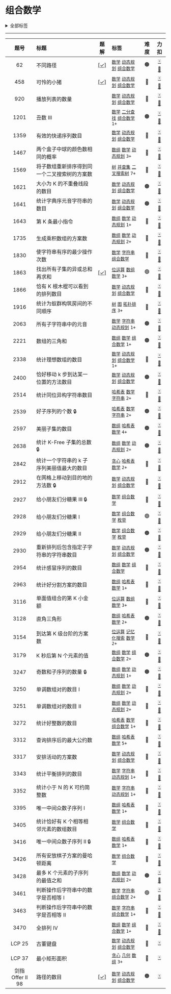 # 组合数学

<details><summary>全部标签</summary>

**数据结构**

[`数组`](/tag/array.md) [`矩阵`](/tag/matrix.md) [`链表`](/tag/linked-list.md) [`双向链表`](/tag/doubly-linked-list.md) [`栈`](/tag/stack.md) [`单调栈`](/tag/monotonic-stack.md) [`队列`](/tag/queue.md) [`单调队列`](/tag/monotonic-queue.md) [`堆（优先队列）`](/tag/heap-priority-queue.md) [`哈希表`](/tag/hash-table.md) [`字符串`](/tag/string.md) [`字符串匹配`](/tag/string-matching.md) [`树`](/tag/tree.md) [`二叉树`](/tag/binary-tree.md) [`二叉搜索树`](/tag/binary-search-tree.md) [`最小生成树`](/tag/minimum-spanning-tree.md) [`图`](/tag/graph.md) [`有序集合`](/tag/ordered-set.md) [`拓扑排序`](/tag/topological-sort.md) [`最短路`](/tag/shortest-path.md) [`强连通分量`](/tag/strongly-connected-component.md) [`欧拉回路`](/tag/eulerian-circuit.md) [`双连通分量`](/tag/biconnected-component.md) [`并查集`](/tag/union-find.md) [`字典树`](/tag/trie.md) [`线段树`](/tag/segment-tree.md) [`树状数组`](/tag/binary-indexed-tree.md) [`后缀数组`](/tag/suffix-array.md)

**算法**

[`枚举`](/tag/enumeration.md) [`递归`](/tag/recursion.md) [`分治`](/tag/divide-and-conquer.md) [`回溯`](/tag/backtracking.md) [`贪心`](/tag/greedy.md) [`动态规划`](/tag/dynamic-programming.md) [`排序`](/tag/sorting.md) [`桶排序`](/tag/bucket-sort.md) [`计数排序`](/tag/counting-sort.md) [`基数排序`](/tag/radix-sort.md) [`归并排序`](/tag/merge-sort.md) [`快速选择`](/tag/quickselect.md) [`二分查找`](/tag/binary-search.md) [`记忆化搜索`](/tag/memoization.md) [`深度优先搜索`](/tag/depth-first-search.md) [`广度优先搜索`](/tag/breadth-first-search.md) [`双指针`](/tag/two-pointers.md) [`位运算`](/tag/bit-manipulation.md) [`前缀和`](/tag/prefix-sum.md) [`计数`](/tag/counting.md) [`滑动窗口`](/tag/sliding-window.md) [`状态压缩`](/tag/bitmask.md) [`哈希函数`](/tag/hash-function.md) [`滚动哈希`](/tag/rolling-hash.md) [`扫描线`](/tag/line-sweep.md)

**其他**

[`数学`](/tag/math.md) [`数论`](/tag/number-theory.md) [`几何`](/tag/geometry.md) [`博弈`](/tag/game-theory.md) [`模拟`](/tag/simulation.md) <span class="blue">组合数学</span> [`随机化`](/tag/randomized.md) [`概率与统计`](/tag/probability-and-statistics.md) [`水塘抽样`](/tag/reservoir-sampling.md) [`拒绝采样`](/tag/rejection-sampling.md) [`数据库`](/tag/database.md) [`设计`](/tag/design.md) [`数据流`](/tag/data-stream.md) [`脑筋急转弯`](/tag/brainteaser.md) [`交互`](/tag/interactive.md) [`迭代器`](/tag/iterator.md) [`多线程`](/tag/concurrency.md)
</details>

---

<!-- prettier-ignore -->
| 题号 | 标题 | 题解 | 标签 | 难度 | 力扣 |
| :------: | :------ | :------: | :------ | :------: | :------: |
| 62 | 不同路径 | [[✓]](/problem/0062.md) |  [`数学`](/tag/math.md) [`动态规划`](/tag/dynamic-programming.md) [`组合数学`](/tag/combinatorics.md) | 🟠 | [🀄️](https://leetcode.cn/problems/unique-paths) [🔗](https://leetcode.com/problems/unique-paths) |
| 458 | 可怜的小猪 | [[✓]](/problem/0458.md) |  [`数学`](/tag/math.md) [`动态规划`](/tag/dynamic-programming.md) [`组合数学`](/tag/combinatorics.md) | 🔴 | [🀄️](https://leetcode.cn/problems/poor-pigs) [🔗](https://leetcode.com/problems/poor-pigs) |
| 920 | 播放列表的数量 |  |  [`数学`](/tag/math.md) [`动态规划`](/tag/dynamic-programming.md) [`组合数学`](/tag/combinatorics.md) | 🔴 | [🀄️](https://leetcode.cn/problems/number-of-music-playlists) [🔗](https://leetcode.com/problems/number-of-music-playlists) |
| 1201 | 丑数 III |  |  [`数学`](/tag/math.md) [`二分查找`](/tag/binary-search.md) [`组合数学`](/tag/combinatorics.md) `1+` | 🟠 | [🀄️](https://leetcode.cn/problems/ugly-number-iii) [🔗](https://leetcode.com/problems/ugly-number-iii) |
| 1359 | 有效的快递序列数目 |  |  [`数学`](/tag/math.md) [`动态规划`](/tag/dynamic-programming.md) [`组合数学`](/tag/combinatorics.md) | 🔴 | [🀄️](https://leetcode.cn/problems/count-all-valid-pickup-and-delivery-options) [🔗](https://leetcode.com/problems/count-all-valid-pickup-and-delivery-options) |
| 1467 | 两个盒子中球的颜色数相同的概率 |  |  [`数组`](/tag/array.md) [`数学`](/tag/math.md) [`动态规划`](/tag/dynamic-programming.md) `3+` | 🔴 | [🀄️](https://leetcode.cn/problems/probability-of-a-two-boxes-having-the-same-number-of-distinct-balls) [🔗](https://leetcode.com/problems/probability-of-a-two-boxes-having-the-same-number-of-distinct-balls) |
| 1569 | 将子数组重新排序得到同一个二叉搜索树的方案数 |  |  [`树`](/tag/tree.md) [`并查集`](/tag/union-find.md) [`二叉搜索树`](/tag/binary-search-tree.md) `7+` | 🔴 | [🀄️](https://leetcode.cn/problems/number-of-ways-to-reorder-array-to-get-same-bst) [🔗](https://leetcode.com/problems/number-of-ways-to-reorder-array-to-get-same-bst) |
| 1621 | 大小为 K 的不重叠线段的数目 |  |  [`数学`](/tag/math.md) [`动态规划`](/tag/dynamic-programming.md) [`组合数学`](/tag/combinatorics.md) | 🟠 | [🀄️](https://leetcode.cn/problems/number-of-sets-of-k-non-overlapping-line-segments) [🔗](https://leetcode.com/problems/number-of-sets-of-k-non-overlapping-line-segments) |
| 1641 | 统计字典序元音字符串的数目 |  |  [`数学`](/tag/math.md) [`动态规划`](/tag/dynamic-programming.md) [`组合数学`](/tag/combinatorics.md) | 🟠 | [🀄️](https://leetcode.cn/problems/count-sorted-vowel-strings) [🔗](https://leetcode.com/problems/count-sorted-vowel-strings) |
| 1643 | 第 K 条最小指令 |  |  [`数组`](/tag/array.md) [`数学`](/tag/math.md) [`动态规划`](/tag/dynamic-programming.md) `1+` | 🔴 | [🀄️](https://leetcode.cn/problems/kth-smallest-instructions) [🔗](https://leetcode.com/problems/kth-smallest-instructions) |
| 1735 | 生成乘积数组的方案数 |  |  [`数组`](/tag/array.md) [`数学`](/tag/math.md) [`动态规划`](/tag/dynamic-programming.md) `2+` | 🔴 | [🀄️](https://leetcode.cn/problems/count-ways-to-make-array-with-product) [🔗](https://leetcode.com/problems/count-ways-to-make-array-with-product) |
| 1830 | 使字符串有序的最少操作次数 |  |  [`数学`](/tag/math.md) [`字符串`](/tag/string.md) [`组合数学`](/tag/combinatorics.md) | 🔴 | [🀄️](https://leetcode.cn/problems/minimum-number-of-operations-to-make-string-sorted) [🔗](https://leetcode.com/problems/minimum-number-of-operations-to-make-string-sorted) |
| 1863 | 找出所有子集的异或总和再求和 | [[✓]](/problem/1863.md) |  [`位运算`](/tag/bit-manipulation.md) [`数组`](/tag/array.md) [`数学`](/tag/math.md) `3+` | 🟢 | [🀄️](https://leetcode.cn/problems/sum-of-all-subset-xor-totals) [🔗](https://leetcode.com/problems/sum-of-all-subset-xor-totals) |
| 1866 | 恰有 K 根木棍可以看到的排列数目 |  |  [`数学`](/tag/math.md) [`动态规划`](/tag/dynamic-programming.md) [`组合数学`](/tag/combinatorics.md) | 🔴 | [🀄️](https://leetcode.cn/problems/number-of-ways-to-rearrange-sticks-with-k-sticks-visible) [🔗](https://leetcode.com/problems/number-of-ways-to-rearrange-sticks-with-k-sticks-visible) |
| 1916 | 统计为蚁群构筑房间的不同顺序 |  |  [`树`](/tag/tree.md) [`图`](/tag/graph.md) [`拓扑排序`](/tag/topological-sort.md) `3+` | 🔴 | [🀄️](https://leetcode.cn/problems/count-ways-to-build-rooms-in-an-ant-colony) [🔗](https://leetcode.com/problems/count-ways-to-build-rooms-in-an-ant-colony) |
| 2063 | 所有子字符串中的元音 |  |  [`数学`](/tag/math.md) [`字符串`](/tag/string.md) [`动态规划`](/tag/dynamic-programming.md) `1+` | 🟠 | [🀄️](https://leetcode.cn/problems/vowels-of-all-substrings) [🔗](https://leetcode.com/problems/vowels-of-all-substrings) |
| 2221 | 数组的三角和 |  |  [`数组`](/tag/array.md) [`数学`](/tag/math.md) [`组合数学`](/tag/combinatorics.md) `1+` | 🟠 | [🀄️](https://leetcode.cn/problems/find-triangular-sum-of-an-array) [🔗](https://leetcode.com/problems/find-triangular-sum-of-an-array) |
| 2338 | 统计理想数组的数目 |  |  [`数学`](/tag/math.md) [`动态规划`](/tag/dynamic-programming.md) [`组合数学`](/tag/combinatorics.md) `1+` | 🔴 | [🀄️](https://leetcode.cn/problems/count-the-number-of-ideal-arrays) [🔗](https://leetcode.com/problems/count-the-number-of-ideal-arrays) |
| 2400 | 恰好移动 k 步到达某一位置的方法数目 |  |  [`数学`](/tag/math.md) [`动态规划`](/tag/dynamic-programming.md) [`组合数学`](/tag/combinatorics.md) | 🟠 | [🀄️](https://leetcode.cn/problems/number-of-ways-to-reach-a-position-after-exactly-k-steps) [🔗](https://leetcode.com/problems/number-of-ways-to-reach-a-position-after-exactly-k-steps) |
| 2514 | 统计同位异构字符串数目 |  |  [`哈希表`](/tag/hash-table.md) [`数学`](/tag/math.md) [`字符串`](/tag/string.md) `2+` | 🔴 | [🀄️](https://leetcode.cn/problems/count-anagrams) [🔗](https://leetcode.com/problems/count-anagrams) |
| 2539 | 好子序列的个数 🔒 |  |  [`哈希表`](/tag/hash-table.md) [`数学`](/tag/math.md) [`字符串`](/tag/string.md) `2+` | 🟠 | [🀄️](https://leetcode.cn/problems/count-the-number-of-good-subsequences) [🔗](https://leetcode.com/problems/count-the-number-of-good-subsequences) |
| 2597 | 美丽子集的数目 |  |  [`数组`](/tag/array.md) [`哈希表`](/tag/hash-table.md) [`数学`](/tag/math.md) `4+` | 🟠 | [🀄️](https://leetcode.cn/problems/the-number-of-beautiful-subsets) [🔗](https://leetcode.com/problems/the-number-of-beautiful-subsets) |
| 2638 | 统计 K-Free 子集的总数 🔒 |  |  [`数组`](/tag/array.md) [`数学`](/tag/math.md) [`动态规划`](/tag/dynamic-programming.md) `2+` | 🟠 | [🀄️](https://leetcode.cn/problems/count-the-number-of-k-free-subsets) [🔗](https://leetcode.com/problems/count-the-number-of-k-free-subsets) |
| 2842 | 统计一个字符串的 k 子序列美丽值最大的数目 |  |  [`贪心`](/tag/greedy.md) [`哈希表`](/tag/hash-table.md) [`数学`](/tag/math.md) `2+` | 🔴 | [🀄️](https://leetcode.cn/problems/count-k-subsequences-of-a-string-with-maximum-beauty) [🔗](https://leetcode.com/problems/count-k-subsequences-of-a-string-with-maximum-beauty) |
| 2912 | 在网格上移动到目的地的方法数 🔒 |  |  [`数学`](/tag/math.md) [`动态规划`](/tag/dynamic-programming.md) [`组合数学`](/tag/combinatorics.md) | 🔴 | [🀄️](https://leetcode.cn/problems/number-of-ways-to-reach-destination-in-the-grid) [🔗](https://leetcode.com/problems/number-of-ways-to-reach-destination-in-the-grid) |
| 2927 | 给小朋友们分糖果 III 🔒 |  |  [`数学`](/tag/math.md) [`组合数学`](/tag/combinatorics.md) | 🔴 | [🀄️](https://leetcode.cn/problems/distribute-candies-among-children-iii) [🔗](https://leetcode.com/problems/distribute-candies-among-children-iii) |
| 2928 | 给小朋友们分糖果 I |  |  [`数学`](/tag/math.md) [`组合数学`](/tag/combinatorics.md) [`枚举`](/tag/enumeration.md) | 🟢 | [🀄️](https://leetcode.cn/problems/distribute-candies-among-children-i) [🔗](https://leetcode.com/problems/distribute-candies-among-children-i) |
| 2929 | 给小朋友们分糖果 II |  |  [`数学`](/tag/math.md) [`组合数学`](/tag/combinatorics.md) [`枚举`](/tag/enumeration.md) | 🟠 | [🀄️](https://leetcode.cn/problems/distribute-candies-among-children-ii) [🔗](https://leetcode.com/problems/distribute-candies-among-children-ii) |
| 2930 | 重新排列后包含指定子字符串的字符串数目 |  |  [`数学`](/tag/math.md) [`动态规划`](/tag/dynamic-programming.md) [`组合数学`](/tag/combinatorics.md) | 🟠 | [🀄️](https://leetcode.cn/problems/number-of-strings-which-can-be-rearranged-to-contain-substring) [🔗](https://leetcode.com/problems/number-of-strings-which-can-be-rearranged-to-contain-substring) |
| 2954 | 统计感冒序列的数目 |  |  [`数组`](/tag/array.md) [`数学`](/tag/math.md) [`组合数学`](/tag/combinatorics.md) | 🔴 | [🀄️](https://leetcode.cn/problems/count-the-number-of-infection-sequences) [🔗](https://leetcode.com/problems/count-the-number-of-infection-sequences) |
| 2963 | 统计好分割方案的数目 |  |  [`数组`](/tag/array.md) [`哈希表`](/tag/hash-table.md) [`数学`](/tag/math.md) `1+` | 🔴 | [🀄️](https://leetcode.cn/problems/count-the-number-of-good-partitions) [🔗](https://leetcode.com/problems/count-the-number-of-good-partitions) |
| 3116 | 单面值组合的第 K 小金额 |  |  [`位运算`](/tag/bit-manipulation.md) [`数组`](/tag/array.md) [`数学`](/tag/math.md) `3+` | 🔴 | [🀄️](https://leetcode.cn/problems/kth-smallest-amount-with-single-denomination-combination) [🔗](https://leetcode.com/problems/kth-smallest-amount-with-single-denomination-combination) |
| 3128 | 直角三角形 |  |  [`数组`](/tag/array.md) [`哈希表`](/tag/hash-table.md) [`数学`](/tag/math.md) `2+` | 🟠 | [🀄️](https://leetcode.cn/problems/right-triangles) [🔗](https://leetcode.com/problems/right-triangles) |
| 3154 | 到达第 K 级台阶的方案数 |  |  [`位运算`](/tag/bit-manipulation.md) [`记忆化搜索`](/tag/memoization.md) [`数学`](/tag/math.md) `2+` | 🔴 | [🀄️](https://leetcode.cn/problems/find-number-of-ways-to-reach-the-k-th-stair) [🔗](https://leetcode.com/problems/find-number-of-ways-to-reach-the-k-th-stair) |
| 3179 | K 秒后第 N 个元素的值 |  |  [`数组`](/tag/array.md) [`数学`](/tag/math.md) [`组合数学`](/tag/combinatorics.md) `2+` | 🟠 | [🀄️](https://leetcode.cn/problems/find-the-n-th-value-after-k-seconds) [🔗](https://leetcode.com/problems/find-the-n-th-value-after-k-seconds) |
| 3247 | 奇数和子序列的数量 🔒 |  |  [`数组`](/tag/array.md) [`数学`](/tag/math.md) [`动态规划`](/tag/dynamic-programming.md) `1+` | 🟠 | [🀄️](https://leetcode.cn/problems/number-of-subsequences-with-odd-sum) [🔗](https://leetcode.com/problems/number-of-subsequences-with-odd-sum) |
| 3250 | 单调数组对的数目 I |  |  [`数组`](/tag/array.md) [`数学`](/tag/math.md) [`动态规划`](/tag/dynamic-programming.md) `2+` | 🔴 | [🀄️](https://leetcode.cn/problems/find-the-count-of-monotonic-pairs-i) [🔗](https://leetcode.com/problems/find-the-count-of-monotonic-pairs-i) |
| 3251 | 单调数组对的数目 II |  |  [`数组`](/tag/array.md) [`数学`](/tag/math.md) [`动态规划`](/tag/dynamic-programming.md) `2+` | 🔴 | [🀄️](https://leetcode.cn/problems/find-the-count-of-monotonic-pairs-ii) [🔗](https://leetcode.com/problems/find-the-count-of-monotonic-pairs-ii) |
| 3272 | 统计好整数的数目 |  |  [`哈希表`](/tag/hash-table.md) [`数学`](/tag/math.md) [`组合数学`](/tag/combinatorics.md) `1+` | 🔴 | [🀄️](https://leetcode.cn/problems/find-the-count-of-good-integers) [🔗](https://leetcode.com/problems/find-the-count-of-good-integers) |
| 3312 | 查询排序后的最大公约数 |  |  [`数组`](/tag/array.md) [`哈希表`](/tag/hash-table.md) [`数学`](/tag/math.md) `5+` | 🔴 | [🀄️](https://leetcode.cn/problems/sorted-gcd-pair-queries) [🔗](https://leetcode.com/problems/sorted-gcd-pair-queries) |
| 3317 | 安排活动的方案数 |  |  [`数学`](/tag/math.md) [`动态规划`](/tag/dynamic-programming.md) [`组合数学`](/tag/combinatorics.md) | 🔴 | [🀄️](https://leetcode.cn/problems/find-the-number-of-possible-ways-for-an-event) [🔗](https://leetcode.com/problems/find-the-number-of-possible-ways-for-an-event) |
| 3343 | 统计平衡排列的数目 |  |  [`数学`](/tag/math.md) [`字符串`](/tag/string.md) [`动态规划`](/tag/dynamic-programming.md) `1+` | 🔴 | [🀄️](https://leetcode.cn/problems/count-number-of-balanced-permutations) [🔗](https://leetcode.com/problems/count-number-of-balanced-permutations) |
| 3352 | 统计小于 N 的 K 可约简整数 |  |  [`数学`](/tag/math.md) [`字符串`](/tag/string.md) [`动态规划`](/tag/dynamic-programming.md) `1+` | 🔴 | [🀄️](https://leetcode.cn/problems/count-k-reducible-numbers-less-than-n) [🔗](https://leetcode.com/problems/count-k-reducible-numbers-less-than-n) |
| 3395 | 唯一中间众数子序列 I |  |  [`数组`](/tag/array.md) [`哈希表`](/tag/hash-table.md) [`数学`](/tag/math.md) `1+` | 🔴 | [🀄️](https://leetcode.cn/problems/subsequences-with-a-unique-middle-mode-i) [🔗](https://leetcode.com/problems/subsequences-with-a-unique-middle-mode-i) |
| 3405 | 统计恰好有 K 个相等相邻元素的数组数目 |  |  [`数学`](/tag/math.md) [`组合数学`](/tag/combinatorics.md) | 🔴 | [🀄️](https://leetcode.cn/problems/count-the-number-of-arrays-with-k-matching-adjacent-elements) [🔗](https://leetcode.com/problems/count-the-number-of-arrays-with-k-matching-adjacent-elements) |
| 3416 | 唯一中间众数子序列 II 🔒 |  |  [`数组`](/tag/array.md) [`哈希表`](/tag/hash-table.md) [`数学`](/tag/math.md) `1+` | 🔴 | [🀄️](https://leetcode.cn/problems/subsequences-with-a-unique-middle-mode-ii) [🔗](https://leetcode.com/problems/subsequences-with-a-unique-middle-mode-ii) |
| 3426 | 所有安放棋子方案的曼哈顿距离 |  |  [`数学`](/tag/math.md) [`组合数学`](/tag/combinatorics.md) | 🔴 | [🀄️](https://leetcode.cn/problems/manhattan-distances-of-all-arrangements-of-pieces) [🔗](https://leetcode.com/problems/manhattan-distances-of-all-arrangements-of-pieces) |
| 3428 | 最多 K 个元素的子序列的最值之和 |  |  [`数组`](/tag/array.md) [`数学`](/tag/math.md) [`动态规划`](/tag/dynamic-programming.md) `2+` | 🟠 | [🀄️](https://leetcode.cn/problems/maximum-and-minimum-sums-of-at-most-size-k-subsequences) [🔗](https://leetcode.com/problems/maximum-and-minimum-sums-of-at-most-size-k-subsequences) |
| 3461 | 判断操作后字符串中的数字是否相等 I |  |  [`数学`](/tag/math.md) [`字符串`](/tag/string.md) [`组合数学`](/tag/combinatorics.md) `2+` | 🟢 | [🀄️](https://leetcode.cn/problems/check-if-digits-are-equal-in-string-after-operations-i) [🔗](https://leetcode.com/problems/check-if-digits-are-equal-in-string-after-operations-i) |
| 3463 | 判断操作后字符串中的数字是否相等 II |  |  [`数学`](/tag/math.md) [`字符串`](/tag/string.md) [`组合数学`](/tag/combinatorics.md) `1+` | 🔴 | [🀄️](https://leetcode.cn/problems/check-if-digits-are-equal-in-string-after-operations-ii) [🔗](https://leetcode.com/problems/check-if-digits-are-equal-in-string-after-operations-ii) |
| 3470 | 全排列 IV |  |  [`数组`](/tag/array.md) [`数学`](/tag/math.md) [`组合数学`](/tag/combinatorics.md) `1+` | 🔴 | [🀄️](https://leetcode.cn/problems/permutations-iv) [🔗](https://leetcode.com/problems/permutations-iv) |
| LCP 25 | 古董键盘 |  |  [`数学`](/tag/math.md) [`动态规划`](/tag/dynamic-programming.md) [`组合数学`](/tag/combinatorics.md) | 🔴 | [🀄️](https://leetcode.cn/problems/Uh984O) |
| LCP 37 | 最小矩形面积 |  |  [`贪心`](/tag/greedy.md) [`几何`](/tag/geometry.md) [`数组`](/tag/array.md) `3+` | 🔴 | [🀄️](https://leetcode.cn/problems/zui-xiao-ju-xing-mian-ji) |
| 剑指 Offer II 98 | 路径的数目 | [[✓]](/offer2/jz_offer_II_098.md) |  [`数学`](/tag/math.md) [`动态规划`](/tag/dynamic-programming.md) [`组合数学`](/tag/combinatorics.md) | 🟠 | [🀄️](https://leetcode.cn/problems/2AoeFn) |